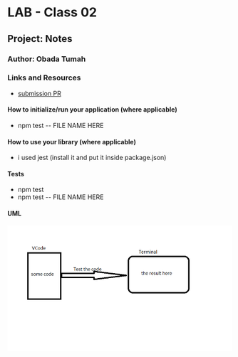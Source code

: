# LAB - Class 02

## Project: Notes

### Author: Obada Tumah

### Links and Resources

- [submission PR](https://github.com/obadatumah-401-advanced-javascript/notes/pull/4)

#### How to initialize/run your application (where applicable)

- npm test -- FILE NAME HERE

#### How to use your library (where applicable)
- i used jest (install it and put it inside package.json)
#### Tests

- npm test
- npm test -- FILE NAME HERE

#### UML

![uml img](assets\class02.png)
